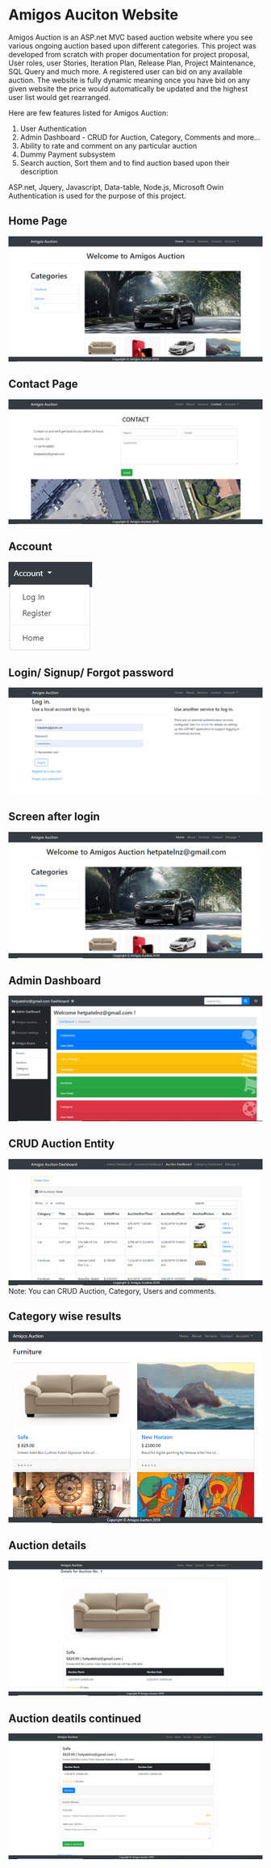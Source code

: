 # Amigos Auciton Website

Amigos Auction is an ASP.net MVC based auction website where you see various ongoing auction based upon different categories. This project was developed from scratch with proper documentation for project proposal, User roles, user Stories, Iteration Plan, Release Plan, Project Maintenance, SQL Query and much more. A registered user can bid on any available auction. The website is fully dynamic meaning once you have bid on any given website the price would automatically be updated and the highest user list would get rearranged.

Here are few features listed for Amigos Auction:
1. User Authentication
2. Admin Dashboard - CRUD for Auction, Category, Comments and more...
3. Ability to rate and comment on any particular auction
4. Dummy Payment subsystem
5. Search auction, Sort them and to find auction based upon their description

ASP.net, Jquery, Javascript, Data-table, Node.js, Microsoft Owin Authentication is used for the purpose of this project.

## Home Page
<img src="AmigosAuction/screenshot/1.png" /><br/>

## Contact Page
<img src="AmigosAuction/screenshot/2.png" /><br/>

## Account
<img src="AmigosAuction/screenshot/3.png" /><br/>

## Login/ Signup/ Forgot password
<img src="AmigosAuction/screenshot/4.PNG" /><br/>

## Screen after login
<img src="AmigosAuction/screenshot/5.PNG" /><br/>

## Admin Dashboard
<img src="AmigosAuction/screenshot/6.PNG" /><br/>

## CRUD Auction Entity
<img src="AmigosAuction/screenshot/7.PNG" /><br/>
Note: You can CRUD Auction, Category, Users and comments.

## Category wise results
<img src="AmigosAuction/screenshot/8.PNG" /><br/>

## Auction details
<img src="AmigosAuction/screenshot/9.PNG" /><br/>

## Auction deatils continued
<img src="AmigosAuction/screenshot/10.PNG" /><br/>
